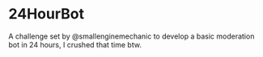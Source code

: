 
# 24HourBot

A challenge set by @smallenginemechanic to develop a basic moderation bot in 24 hours, I crushed that time btw.
